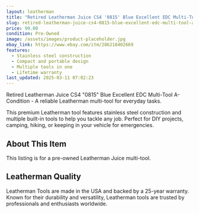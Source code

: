 ```yaml
---
layout: leatherman
title: "Retired Leatherman Juice CS4 '0815' Blue Excellent EDC Multi-Tool A- Condition"
slug: retired-leatherman-juice-cs4-0815-blue-excellent-edc-multi-tool-a--condition
price: 99.00
condition: Pre-Owned
image: /assets/images/product-placeholder.jpg
ebay_link: https://www.ebay.com/itm/286218402669
features:
  - Stainless steel construction
  - Compact and portable design
  - Multiple tools in one
  - Lifetime warranty
last_updated: 2025-03-11 07:02:23
---
```


Retired Leatherman Juice CS4 "0815" Blue Excellent EDC Multi-Tool A- Condition - A reliable Leatherman multi-tool for everyday tasks.

This premium Leatherman tool features stainless steel construction and multiple built-in tools to help you tackle any job. Perfect for DIY projects, camping, hiking, or keeping in your vehicle for emergencies.

## About This Item

This listing is for a pre-owned Leatherman Juice multi-tool.

## Leatherman Quality

Leatherman Tools are made in the USA and backed by a 25-year warranty. Known for their durability and versatility, Leatherman tools are trusted by professionals and enthusiasts worldwide.

